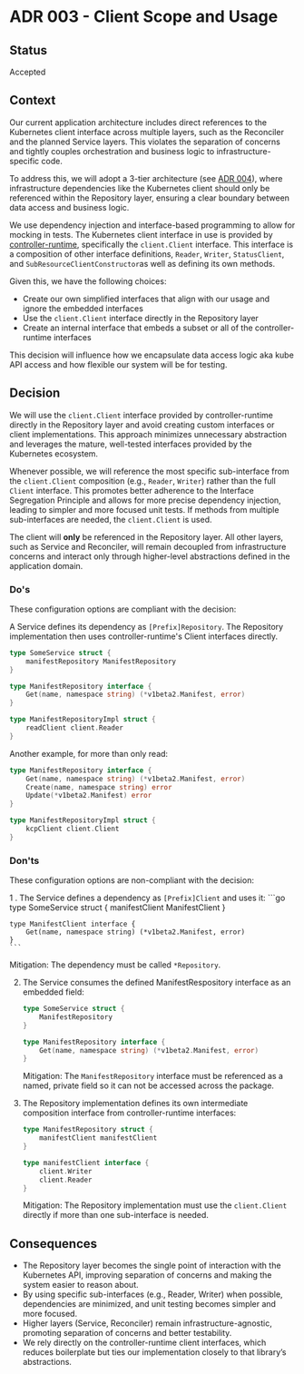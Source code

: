 # ADR 003 - Client Scope and Usage

## Status

Accepted

## Context

Our current application architecture includes direct references to the Kubernetes client interface across multiple layers, such as the Reconciler and the planned Service layers. This violates the separation of concerns and tightly couples orchestration and business logic to infrastructure-specific code.

To address this, we will adopt a 3-tier architecture (see [ADR 004](./004-layered-architecture.md)), where infrastructure dependencies like the Kubernetes client should only be referenced within the Repository layer, ensuring a clear boundary between data access and business logic.

We use dependency injection and interface-based programming to allow for mocking in tests. The Kubernetes client interface in use is provided by [controller-runtime](https://github.com/kubernetes-sigs/controller-runtime/blob/6ad5c1dd4418489606d19dfb87bf38905b440561/pkg/client/interfaces.go#L164), specifically the `client.Client` interface. This interface is a composition of other interface definitions, `Reader`, `Writer`, `StatusClient`, and `SubResourceClientConstructor`as well as defining its own methods.

Given this, we have the following choices:
- Create our own simplified interfaces that align with our usage and ignore the embedded interfaces
- Use the `client.Client` interface directly in the Repository layer
- Create an internal interface that embeds a subset or all of the controller-runtime interfaces

This decision will influence how we encapsulate data access logic aka kube API access and how flexible our system will be for testing.

## Decision

We will use the `client.Client` interface provided by controller-runtime directly in the Repository layer and avoid creating custom interfaces or client implementations. This approach minimizes unnecessary abstraction and leverages the mature, well-tested interfaces provided by the Kubernetes ecosystem.

Whenever possible, we will reference the most specific sub-interface from the `client.Client` composition (e.g., `Reader`, `Writer`) rather than the full `Client` interface. This promotes better adherence to the Interface Segregation Principle and allows for more precise dependency injection, leading to simpler and more focused unit tests. If methods from multiple sub-interfaces are needed, the `client.Client` is used.

The client will **only** be referenced in the Repository layer. All other layers, such as Service and Reconciler, will remain decoupled from infrastructure concerns and interact only through higher-level abstractions defined in the application domain.

### Do's

These configuration options are compliant with the decision:

A Service defines its dependency as `[Prefix]Repository`. The Repository implementation then uses controller-runtime's Client interfaces directly.
```go 
type SomeService struct {
	manifestRepository ManifestRepository
}

type ManifestRepository interface {
	Get(name, namespace string) (*v1beta2.Manifest, error)
}
```
```go
type ManifestRepositoryImpl struct {
	readClient client.Reader
}
```
Another example, for more than only read:
```go
type ManifestRepository interface {
    Get(name, namespace string) (*v1beta2.Manifest, error)
    Create(name, namespace string) error
    Update(*v1beta2.Manifest) error
}
```
```go
type ManifestRepositoryImpl struct {
	kcpClient client.Client
}
```

### Don'ts

These configuration options are non-compliant with the decision:

1 . The Service defines a dependency as `[Prefix]Client` and uses it:
	```go
	type SomeService struct {
		manifestClient ManifestClient
	}

	type ManifestClient interface {
		Get(name, namespace string) (*v1beta2.Manifest, error)
	}
	```
   Mitigation: The dependency must be called `*Repository`.

2. The Service consumes the defined ManifestRespository interface as an embedded field:
	```go
	type SomeService struct {
		ManifestRepository
	}

	type ManifestRepository interface {
		Get(name, namespace string) (*v1beta2.Manifest, error)
	}
	```
	Mitigation: The `ManifestRepository` interface must be referenced as a named, private field so it can not be accessed across the package.

3. The Repository implementation defines its own intermediate composition interface from controller-runtime interfaces:
	```go
	type ManifestRepository struct {
		manifestClient manifestClient
	}

	type manifestClient interface {
		client.Writer
		client.Reader
	}
	```

   Mitigation: The Repository implementation must use the `client.Client` directly if more than one sub-interface is needed.


## Consequences

- The Repository layer becomes the single point of interaction with the Kubernetes API, improving separation of concerns and making the system easier to reason about.
- By using specific sub-interfaces (e.g., Reader, Writer) when possible, dependencies are minimized, and unit testing becomes simpler and more focused.
- Higher layers (Service, Reconciler) remain infrastructure-agnostic, promoting separation of concerns and better testability.
- We rely directly on the controller-runtime client interfaces, which reduces boilerplate but ties our implementation closely to that library’s abstractions.
